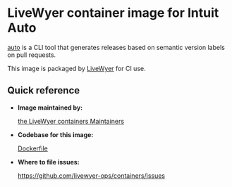 # LiveWyer container image for Intuit Auto

[auto](https://intuit.github.io/auto) is a CLI tool that generates releases based on semantic version labels on pull requests.

This image is packaged by [LiveWyer](https://livewyer.io) for CI use.

## Quick reference

* __Image maintained by:__

  [the LiveWyer containers Maintainers](https://github.com/livewyer-ops/containers/tree/main)

* __Codebase for this image:__

  [Dockerfile](https://github.com/livewyer-ops/containers/blob/main/containers/auto/Dockerfile)

* __Where to file issues:__

    https://github.com/livewyer-ops/containers/issues
